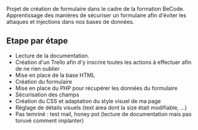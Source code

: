Projet de création de formulaire dans le cadre de la formation BeCode. Apprentissage des manières de sécuriser un formulaire afin d'éviter les attaques et injections dans nos bases de données.

## Etape par étape

- Lecture de la documentation.
- Création d'un Trello afin d'y inscrire toutes les actions à effectuer afin de ne rien oublier
- Mise en place de la base HTML
- Création du formulaire
- Mise en place du PHP pour récupérer les données du formulaire
- Sécurisation des champs
- Création du CSS et adaptation du style visuel de ma page
- Réglage de détails visuels (text area dont la size était modifiable, ...)
- Pas temriné : test mail, honey pot (lecture de documentation mais pas toruvé comment implanter)
